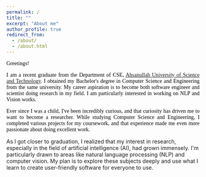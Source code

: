 ```yaml
---
permalink: /
title: ""
excerpt: "About me"
author_profile: true
redirect_from: 
  - /about/
  - /about.html
---
```


<span style="color:black; font-family:Georgia">Greetings!🖖🏻</span>

<p style="text-align:justify; color:black; font-family:Georgia">I am a recent graduate from the Department of CSE, 
<a href="https://aust.edu/">Ahsanullah University of Science and Technology</a>. I obtained my Bachelor's degree in Computer Science and 
Engineering from the same university. My career aspiration is to become both software engineer and scientist doing research in my field. 
I am particularly interested in working on NLP and Vision works. </p>


<p style="text-align:justify;color:black; font-family:Georgia">
Ever since I was a child, I've been incredibly curious, and that curiosity has driven me to want to become a researcher. While studying Computer Science and Engineering, I completed various projects for my coursework, and that experience made me even more passionate about doing excellent work.

As I got closer to graduation, I realized that my interest in research, especially in the field of artificial intelligence (AI), had grown immensely. I'm particularly drawn to areas like natural language processing (NLP) and computer vision. My plan is to explore these subjects deeply and use what I learn to create user-friendly software for everyone to use.</p>
<!-- From my childhood, I have aspired to become a researcher as my curiosity knows no bounds. From my time in CSE, I have completed several projects related to my lab assignments. These projects has kept me driven to achieve excellence in my work. As graduation had approached I realised my curiosity for research had grown. As such, I chose to drive my passion towards artificial intelligence (AI). AI has always piqued my curiosity and field of natural language processing (NLP) and computer vision has interested me most. I plan to dive deeper in the corresponding fields and as well as will try to apply them in software for general public to use. -->
